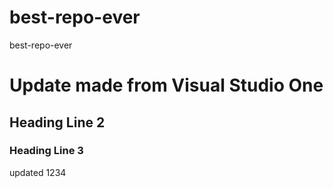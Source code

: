 # best-repo-ever
best-repo-ever
<h1>Update made from Visual Studio One</h1>
<h2>Heading Line 2</h2>
<h3>Heading Line 3</h3>
updated 1234